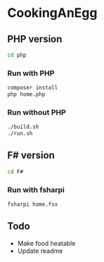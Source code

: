 CookingAnEgg
============

## PHP version
```bash
cd php
```

### Run with PHP
```bash
composer install
php home.php
```

### Run without PHP
```bash
./build.sh
./run.sh
```


## F# version
```bash
cd F#
```

### Run with fsharpi
```bash
fsharpi home.fsx
```


## Todo
- Make food heatable
- Update readme

